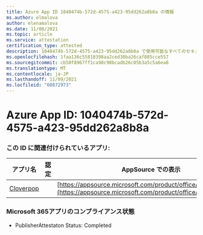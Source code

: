 ```yaml
---
title: Azure App ID 1040474b-572d-4575-a423-95dd262a8b8a の情報
ms.author: elmalova
author: elenamalova
ms.date: 11/08/2021
ms.topic: article
ms.service: attestation
certification_type: attested
description: 1040474b-572d-4575-a423-95dd262a8b8a で使用可能なすべてのセキュリティおよびコンプライアンス情報。
ms.openlocfilehash: 1faa136c55818398aa2ced30ba26caf885cce557
ms.sourcegitcommit: cb50f8967ff1ca98c98bcadb26c05b3a5c5a6ea8
ms.translationtype: MT
ms.contentlocale: ja-JP
ms.lasthandoff: 11/09/2021
ms.locfileid: "60872973"
---
```

# <a name="azure-app-id-1040474b-572d-4575-a423-95dd262a8b8a"></a>Azure App ID: 1040474b-572d-4575-a423-95dd262a8b8a


### <a name="apps-associated-with-this-id"></a>この ID に関連付けられているアプリ:
| **アプリ名** | **認定** | **AppSource での表示** |
|--------------|---------------|-----------------------|
| [Cloverpop](https://docs.microsoft.com/microsoft-365-app-certification/forward/WA200001803) |  | [https://appsource.microsoft.com/product/office/WA200001803](https://appsource.microsoft.com/product/office/WA200001803) |

### <a name="microsoft-365-app-compliance-status"></a>Microsoft 365アプリのコンプライアンス状態
- PublisherAttestaton Status: Completed
